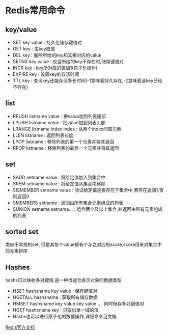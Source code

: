 # Redis常用命令

## key/value
* SET key value : 持久化储存键值对
* GET key : 由key取值
* DEL key : 删除所给的key和其相对应的value
* SETNX key value : 仅当所给的key不存在时,储存键值对
* INCR key : key所对应的值加1(原子化操作)
* EXPIRE key : 设置key的存活时间
* TTL key : 查询key还能存活多长时间(-1意味着持久存在,-2意味着该key已经不存在)

## list
* RPUSH listname value : 把value加到列表尾部
* LPUSH listname value : 把value加到列表头部
* LRANGE listname index index : 从两个index间取元素
* LLEN listname : 返回列表长度
* LPOP listname : 移除列表的第一个元素并将其返回
* RPOP listname : 移除列表的最后一个元素并将其返回

## set
* SADD setname value : 将给定值加入到集合中
* SREM setname value : 将给定值从集合中移除
* SISMEMBER setname value : 验证给定值是否存在于集合中,若存在返回1,否则返回0
* SMEMBERS setname : 返回由所有集合元素组成的列表
* SUNION setname setname... :  组合两个及以上集合,并返回由所有元素组成的列表

## sorted set
类似于常规的set, 但是其每个value都有个与之对应的score,score用来对集合中的元素排序

## Hashes
hashs可以映射多对键值,是一种很适合表示对象的数据类型

* HSET hashsname key value : 保存键值对
* HGETALL hashsname : 获取所有储存数据
* HMSET hashsname key value key value... : 同时保存多对键值对
* HGET hashsname key : 只取出单一域的值
* Hashs也可以进行原子化的数值操作,详细命令见文档

[Redis官方文档](https://redis.io/documentation)